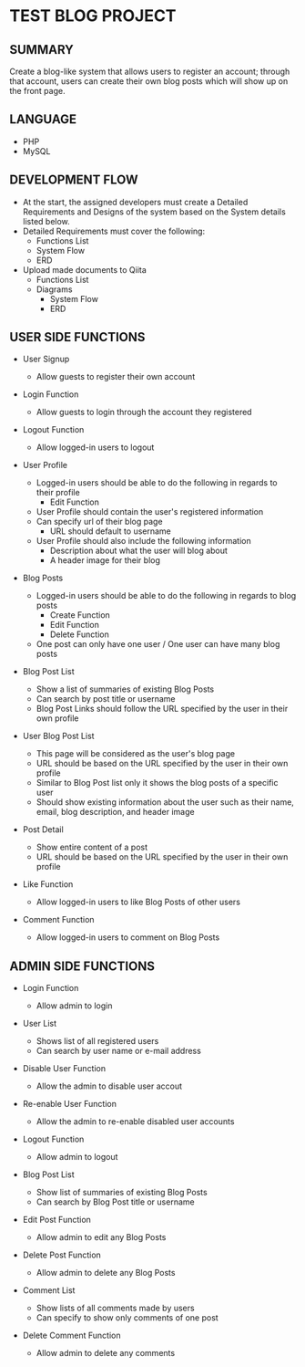 # TEST BLOG PROJECT
## SUMMARY
Create a blog-like system that allows users to register an account; through that account, users can create their own blog posts which will show up on the front page.

## LANGUAGE
* PHP
* MySQL

## DEVELOPMENT FLOW
* At the start, the assigned developers must create a Detailed Requirements and Designs of the system based on the System details listed below.
* Detailed Requirements must cover the following:
  * Functions List
  * System Flow
  * ERD
* Upload made documents to Qiita
  * Functions List
  * Diagrams
    * System Flow
    * ERD

## USER SIDE FUNCTIONS
* User Signup
  * Allow guests to register their own account

* Login Function
  * Allow guests to login through the account they registered

* Logout Function
  * Allow logged-in users to logout

* User Profile
  * Logged-in users should be able to do the following in regards to their profile
	  * Edit Function
  * User Profile should contain the user's registered information
  * Can specify url of their blog page
    * URL should default to username
  * User Profile should also include the following information
    * Description about what the user will blog about
    * A header image for their blog

* Blog Posts
  * Logged-in users should be able to do the following in regards to blog posts
    * Create Function
    * Edit Function
    * Delete Function
  * One post can only have one user / One user can have many blog posts

* Blog Post List
  * Show a list of summaries of existing Blog Posts
  * Can search by post title or username
  * Blog Post Links should follow the URL specified by the user in their own profile

* User Blog Post List
  * This page will be considered as the user's blog page
  * URL should be based on the URL specified by the user in their own profile
  * Similar to Blog Post list only it shows the blog posts of a specific user
  * Should show existing information about the user such as their name, email, blog description, and header image

* Post Detail
  * Show entire content of a post
  * URL should be based on the URL specified by the user in their own profile

* Like Function
  * Allow logged-in users to like Blog Posts of other users

* Comment Function
  * Allow logged-in users to comment on Blog Posts

## ADMIN SIDE FUNCTIONS
* Login Function
  * Allow admin to login

* User List
  * Shows list of all registered users
  * Can search by user name or e-mail address

* Disable User Function
  * Allow the admin to disable user accout

* Re-enable User Function
  * Allow the admin to re-enable disabled user accounts

* Logout Function
  * Allow admin to logout

* Blog Post List
  * Show list of summaries of existing Blog Posts
  * Can search by Blog Post title or username

* Edit Post Function
  * Allow admin to edit any Blog Posts

* Delete Post Function
  * Allow admin to delete any Blog Posts

* Comment List
  * Show lists of all comments made by users
  * Can specify to show only comments of one post

* Delete Comment Function
  * Allow admin to delete any comments